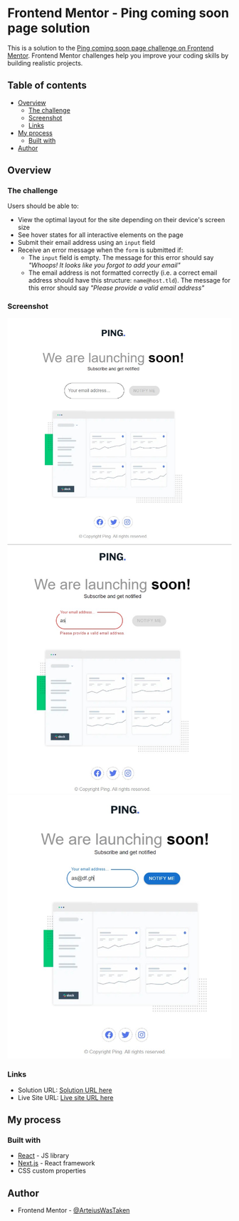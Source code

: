 # Frontend Mentor - Ping coming soon page solution

This is a solution to the [Ping coming soon page challenge on Frontend Mentor](https://www.frontendmentor.io/challenges/ping-single-column-coming-soon-page-5cadd051fec04111f7b848da). Frontend Mentor challenges help you improve your coding skills by building realistic projects.

## Table of contents

- [Overview](#overview)
  - [The challenge](#the-challenge)
  - [Screenshot](#screenshot)
  - [Links](#links)
- [My process](#my-process)
  - [Built with](#built-with)
- [Author](#author)

## Overview

### The challenge

Users should be able to:

- View the optimal layout for the site depending on their device's screen size
- See hover states for all interactive elements on the page
- Submit their email address using an `input` field
- Receive an error message when the `form` is submitted if:
  - The `input` field is empty. The message for this error should say _"Whoops! It looks like you forgot to add your email"_
  - The email address is not formatted correctly (i.e. a correct email address should have this structure: `name@host.tld`). The message for this error should say _"Please provide a valid email address"_

### Screenshot

![Screen 1](./screenshot.jpg)
![Screen_2](./screenshot2.jpg)
![Screen 3](./screenshot3.jpg)

### Links

- Solution URL: [Solution URL here](https://github.com/ArteiusWorkshop/FM-ping-coming-soon-page)
- Live Site URL: [Live site URL here](https://fm-ping-coming-soon-page-a3sua4ubs-arteiusworkshop.vercel.app/)

## My process

### Built with

- [React](https://reactjs.org/) - JS library
- [Next.js](https://nextjs.org/) - React framework
- CSS custom properties

## Author

- Frontend Mentor - [@ArteiusWasTaken](https://www.frontendmentor.io/profile/ArteiusWasTaken)
